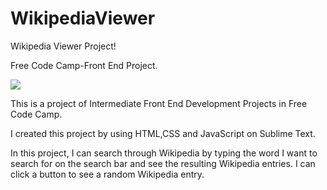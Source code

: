 # WikipediaViewer

Wikipedia Viewer Project!

Free Code Camp-Front End Project.

![](https://raw.githubusercontent.com/erolozge/WikipediaViewer/master/wikipediaviewer.png)

This is a project of Intermediate Front End Development Projects in Free Code Camp.

I created this project by using HTML,CSS and JavaScript on Sublime Text.

In this project, I can search through Wikipedia by typing the word I want to search for on the search bar and see the resulting Wikipedia entries. I can click a button to see a random Wikipedia entry.


